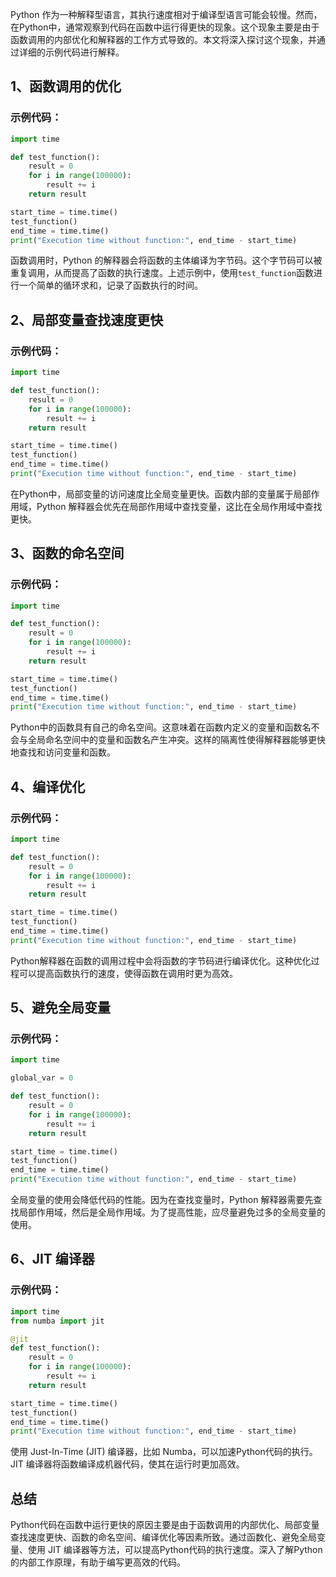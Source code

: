 Python 作为一种解释型语言，其执行速度相对于编译型语言可能会较慢。然而，在Python中，通常观察到代码在函数中运行得更快的现象。这个现象主要是由于函数调用的内部优化和解释器的工作方式导致的。本文将深入探讨这个现象，并通过详细的示例代码进行解释。
<a name="rcRaA"></a>
## 1、函数调用的优化
<a name="CYVLR"></a>
### 示例代码：
```python
import time

def test_function():
    result = 0
    for i in range(100000):
        result += i
    return result

start_time = time.time()
test_function()
end_time = time.time()
print("Execution time without function:", end_time - start_time)
```
函数调用时，Python 的解释器会将函数的主体编译为字节码。这个字节码可以被重复调用，从而提高了函数的执行速度。上述示例中，使用`test_function`函数进行一个简单的循环求和，记录了函数执行的时间。
<a name="J5ATA"></a>
## 2、局部变量查找速度更快
<a name="eGS80"></a>
### 示例代码：
```python
import time

def test_function():
    result = 0
    for i in range(100000):
        result += i
    return result

start_time = time.time()
test_function()
end_time = time.time()
print("Execution time without function:", end_time - start_time)
```
在Python中，局部变量的访问速度比全局变量更快。函数内部的变量属于局部作用域，Python 解释器会优先在局部作用域中查找变量，这比在全局作用域中查找更快。
<a name="Gqrbi"></a>
## 3、函数的命名空间
<a name="NOPPn"></a>
### 示例代码：
```python
import time

def test_function():
    result = 0
    for i in range(100000):
        result += i
    return result

start_time = time.time()
test_function()
end_time = time.time()
print("Execution time without function:", end_time - start_time)
```
Python中的函数具有自己的命名空间。这意味着在函数内定义的变量和函数名不会与全局命名空间中的变量和函数名产生冲突。这样的隔离性使得解释器能够更快地查找和访问变量和函数。
<a name="aTVPV"></a>
## 4、编译优化
<a name="FPktX"></a>
### 示例代码：
```python
import time

def test_function():
    result = 0
    for i in range(100000):
        result += i
    return result

start_time = time.time()
test_function()
end_time = time.time()
print("Execution time without function:", end_time - start_time)
```
Python解释器在函数的调用过程中会将函数的字节码进行编译优化。这种优化过程可以提高函数执行的速度，使得函数在调用时更为高效。
<a name="WQ2EZ"></a>
## 5、避免全局变量
<a name="FtFpN"></a>
### 示例代码：
```python
import time

global_var = 0

def test_function():
    result = 0
    for i in range(100000):
        result += i
    return result

start_time = time.time()
test_function()
end_time = time.time()
print("Execution time without function:", end_time - start_time)
```
全局变量的使用会降低代码的性能。因为在查找变量时，Python 解释器需要先查找局部作用域，然后是全局作用域。为了提高性能，应尽量避免过多的全局变量的使用。
<a name="Xth3r"></a>
## 6、JIT 编译器
<a name="OYrBR"></a>
### 示例代码：
```python
import time
from numba import jit

@jit
def test_function():
    result = 0
    for i in range(100000):
        result += i
    return result

start_time = time.time()
test_function()
end_time = time.time()
print("Execution time without function:", end_time - start_time)
```
使用 Just-In-Time (JIT) 编译器，比如 Numba，可以加速Python代码的执行。JIT 编译器将函数编译成机器代码，使其在运行时更加高效。
<a name="gDztn"></a>
## 总结
Python代码在函数中运行更快的原因主要是由于函数调用的内部优化、局部变量查找速度更快、函数的命名空间、编译优化等因素所致。通过函数化、避免全局变量、使用 JIT 编译器等方法，可以提高Python代码的执行速度。深入了解Python的内部工作原理，有助于编写更高效的代码。
